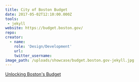 ```yaml
---
title: City of Boston Budget
date: 2017-05-02T12:10:00.000Z
tools:
 - jekyll
website: https://budget.boston.gov/
repo:
creator:
  - name:
    role: 'Design/Development'
    url:
    twitter_username:
image_path: /uploads/showcase/budget.boston.gov-jekyll.jpg
---
```

[Unlocking Boston's Budget](https://medium.com/@KHammer/unlocking-bostons-budget-5eaedad50900)
